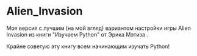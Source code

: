# Alien_Invasion

Моя версия с лучшим (на мой вгляд) вариантом настройки игры Alien Invasion из книги "Изучаем Python" от Эрика Мэтиза .

Крайне советую эту книгу всем начинающим изучать Python!
